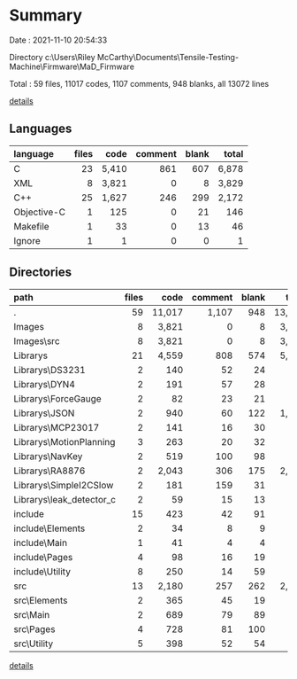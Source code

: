 # Summary

Date : 2021-11-10 20:54:33

Directory c:\Users\Riley McCarthy\Documents\Tensile-Testing-Machine\Firmware\MaD_Firmware

Total : 59 files,  11017 codes, 1107 comments, 948 blanks, all 13072 lines

[details](details.md)

## Languages
| language | files | code | comment | blank | total |
| :--- | ---: | ---: | ---: | ---: | ---: |
| C | 23 | 5,410 | 861 | 607 | 6,878 |
| XML | 8 | 3,821 | 0 | 8 | 3,829 |
| C++ | 25 | 1,627 | 246 | 299 | 2,172 |
| Objective-C | 1 | 125 | 0 | 21 | 146 |
| Makefile | 1 | 33 | 0 | 13 | 46 |
| Ignore | 1 | 1 | 0 | 0 | 1 |

## Directories
| path | files | code | comment | blank | total |
| :--- | ---: | ---: | ---: | ---: | ---: |
| . | 59 | 11,017 | 1,107 | 948 | 13,072 |
| Images | 8 | 3,821 | 0 | 8 | 3,829 |
| Images\src | 8 | 3,821 | 0 | 8 | 3,829 |
| Librarys | 21 | 4,559 | 808 | 574 | 5,941 |
| Librarys\DS3231 | 2 | 140 | 52 | 24 | 216 |
| Librarys\DYN4 | 2 | 191 | 57 | 28 | 276 |
| Librarys\ForceGauge | 2 | 82 | 23 | 21 | 126 |
| Librarys\JSON | 2 | 940 | 60 | 122 | 1,122 |
| Librarys\MCP23017 | 2 | 141 | 16 | 30 | 187 |
| Librarys\MotionPlanning | 3 | 263 | 20 | 32 | 315 |
| Librarys\NavKey | 2 | 519 | 100 | 98 | 717 |
| Librarys\RA8876 | 2 | 2,043 | 306 | 175 | 2,524 |
| Librarys\SimpleI2CSlow | 2 | 181 | 159 | 31 | 371 |
| Librarys\leak_detector_c | 2 | 59 | 15 | 13 | 87 |
| include | 15 | 423 | 42 | 91 | 556 |
| include\Elements | 2 | 34 | 8 | 9 | 51 |
| include\Main | 1 | 41 | 4 | 4 | 49 |
| include\Pages | 4 | 98 | 16 | 19 | 133 |
| include\Utility | 8 | 250 | 14 | 59 | 323 |
| src | 13 | 2,180 | 257 | 262 | 2,699 |
| src\Elements | 2 | 365 | 45 | 19 | 429 |
| src\Main | 2 | 689 | 79 | 89 | 857 |
| src\Pages | 4 | 728 | 81 | 100 | 909 |
| src\Utility | 5 | 398 | 52 | 54 | 504 |

[details](details.md)